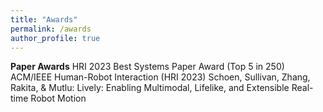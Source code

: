 ```yaml
---
title: "Awards"
permalink: /awards
author_profile: true
---
```


**Paper Awards**
HRI 2023 Best Systems Paper Award (Top 5 in 250)
ACM/IEEE Human-Robot Interaction (HRI 2023)
Schoen, Sullivan, Zhang, Rakita, & Mutlu: Lively: Enabling Multimodal, Lifelike, and Extensible Real-time Robot Motion
